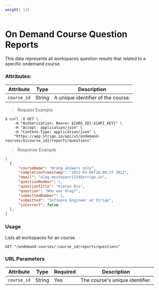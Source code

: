 ```yaml
---
weight: 115
---
```



# On Demand Course Question Reports

This data represents all workspaces question results that related to a specific ondemand course.

### Attributes:

Attribute                   | Type     | Description
---------                   | -------  | -------
`course_id`                 | String   | A unique identifier of the course.



> Request Example

```shell
$ curl -X GET \
    -H "Authorization: Bearer ${ORG_ID}:${API_KEY}" \
    -H "Accept: application/json" \
    -H "Content-Type: application/json" \
    "https://app.strigo.io/api/v1/ondemand-courses/${course_id}/reports/questions"
```

> Response Example

```json
[
  {
      "courseName": "Wrong answers only",
      "completionTimestamp": "2022-03-06T16:00:27.381Z",
      "email": "oleg.mostepan+1234@strigo.io",
      "questionNumber": 1,
      "questionTitle": "Kievan Rus",
      "question": "Who was Oleg?",
      "submittedNumber": 1,
      "submitted": "Software Engineer at Strigo",
      "isCorrect": false
  },
]
```

### Usage

Lists all workspaces for an course.

`GET "/ondemand-courses/:course_id/reports/questions"`

### URL Parameters

Attribute      | Type    | Required | Description
---------      | ------- | -------  | -------
`course_id`    | String  | Yes      | The course's unique identifier.



